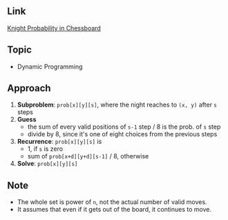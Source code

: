 ## Link
[Knight Probability in Chessboard](https://leetcode.com/problems/knight-probability-in-chessboard/)

## Topic
* Dynamic Programming

## Approach
1. **Subproblem**: `prob[x][y][s]`, where the night reaches to `(x, y)` after `s` steps
2. **Guess**
   - the sum of every valid positions of `s-1` step / 8 is the prob. of `s` step
   - divide by 8, since it's one of eight choices from the previous steps
3. **Recurrence**: `prob[x][y][s]` is
   - 1, if `s` is zero
   - sum of `prob[x+d][y+d][s-1]` / 8, otherwise
4. **Solve**: `prob[x][y][s]`

## Note
- The whole set is power of `n`, not the actual number of valid moves.
- It assumes that even if it gets out of the board, it continues to move.